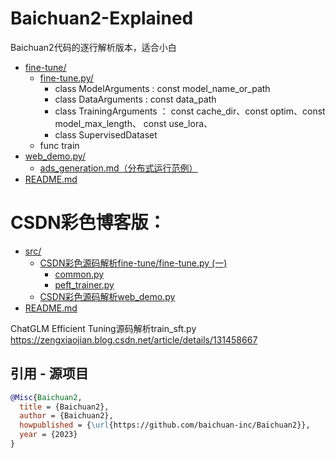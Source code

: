 # Baichuan2-Explained
Baichuan2代码的逐行解析版本，适合小白




* [fine-tune/](./fine-tune)
  * [fine-tune.py/](./fine-tune/fine-tune.py)
    * class ModelArguments : const model_name_or_path
    * class DataArguments : const data_path
    * class TrainingArguments ： const cache_dir、const optim、const model_max_length、 const use_lora、
    * class SupervisedDataset
  * func train 
* [web_demo.py/](./web_demo.py)
  * [ads_generation.md（分布式运行范例）](./examples/ads_generation.md)
* [README.md](./README.md)



# CSDN彩色博客版：
* [src/](./ChatGLM-Efficient-Tuning-Explained/src)
  * [CSDN彩色源码解析fine-tune/fine-tune.py (一)](https://blog.csdn.net/sinat_37574187/article/details/132783096?csdn_share_tail=%7B%22type%22%3A%22blog%22%2C%22rType%22%3A%22article%22%2C%22rId%22%3A%22132783096%22%2C%22source%22%3A%22sinat_37574187%22%7D)
    * [common.py](./ChatGLM-Efficient-Tuning-Explained/src/utils/common.py)
    * [peft_trainer.py](./ChatGLM-Efficient-Tuning-Explained/src/utils/peft_trainer.py)
  * [CSDN彩色源码解析web_demo.py](https://blog.csdn.net/sinat_37574187/article/details/132779405?csdn_share_tail=%7B%22type%22%3A%22blog%22%2C%22rType%22%3A%22article%22%2C%22rId%22%3A%22132779405%22%2C%22source%22%3A%22sinat_37574187%22%7D)
* [README.md](./ChatGLM-Efficient-Tuning-Explained/README.md)

ChatGLM Efficient Tuning源码解析train_sft.py   https://zengxiaojian.blog.csdn.net/article/details/131458667


## 引用 - 源项目

```bibtex
@Misc{Baichuan2,
  title = {Baichuan2},
  author = {Baichuan2},
  howpublished = {\url{https://github.com/baichuan-inc/Baichuan2}},
  year = {2023}
}
```
